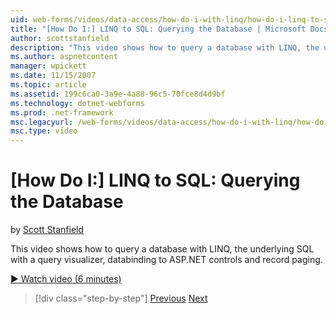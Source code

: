 ```yaml
---
uid: web-forms/videos/data-access/how-do-i-with-linq/how-do-i-linq-to-sql-querying-the-database
title: "[How Do I:] LINQ to SQL: Querying the Database | Microsoft Docs"
author: scottstanfield
description: "This video shows how to query a database with LINQ, the underlying SQL with a query visualizer, databinding to ASP.NET controls and record paging."
ms.author: aspnetcontent
manager: wpickett
ms.date: 11/15/2007
ms.topic: article
ms.assetid: 199c6ca0-3a9e-4a88-96c5-70fce8d4d9bf
ms.technology: dotnet-webforms
ms.prod: .net-framework
msc.legacyurl: /web-forms/videos/data-access/how-do-i-with-linq/how-do-i-linq-to-sql-querying-the-database
msc.type: video
---
```

[How Do I:] LINQ to SQL: Querying the Database
====================
by [Scott Stanfield](https://github.com/scottstanfield)

This video shows how to query a database with LINQ, the underlying SQL with a query visualizer, databinding to ASP.NET controls and record paging.

[&#9654; Watch video (6 minutes)](https://channel9.msdn.com/Blogs/ASP-NET-Site-Videos/how-do-i-linq-to-sql-querying-the-database)

> [!div class="step-by-step"]
> [Previous](how-do-i-linq-to-sql-data-model.md)
> [Next](how-do-i-linq-to-sql-updating-the-database.md)
